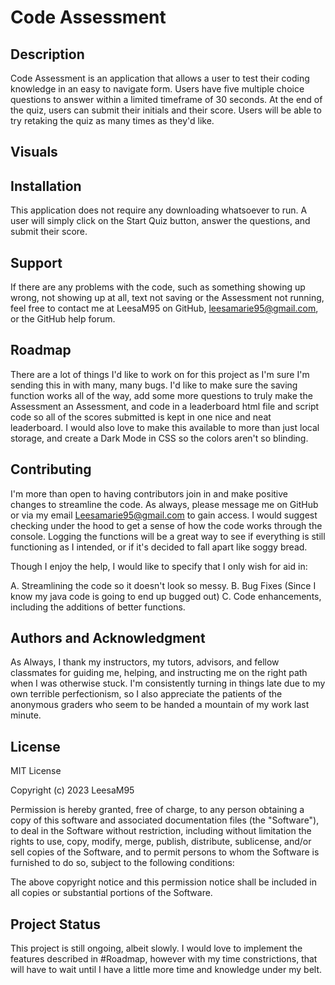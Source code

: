 # Code Assessment

## Description
Code Assessment is an application that allows a user to test their coding knowledge in an easy to navigate form. Users have five multiple choice questions to answer within a limited timeframe of 30 seconds. At the end of the quiz, users can submit their initials and their score. Users will be able to try retaking the quiz as many times as they'd like. 

## Visuals

## Installation
This application does not require any downloading whatsoever to run. A user will simply click on the Start Quiz button, answer the questions, and submit their score. 

## Support 
If there are any problems with the code, such as something showing up wrong, not showing up at all, text not saving or the Assessment not running, feel free to contact me at LeesaM95 on GitHub, leesamarie95@gmail.com, or the GitHub help forum. 

## Roadmap
There are a lot of things I'd like to work on for this project as I'm sure I'm sending this in with many, many bugs. I'd like to make sure the saving function works all of the way, add some more questions to truly make the Assessment an Assessment, and code in a leaderboard html file and script code so all of the scores submitted is kept in one nice and neat leaderboard. I would also love to make this available to more than just local storage, and create a Dark Mode in CSS so the colors aren't so blinding. 

## Contributing
I'm more than open to having contributors join in and make positive changes to streamline the code. As always, please message me on GitHub or via my email Leesamarie95@gmail.com to gain access. I would suggest checking under the hood to get a sense of how the code works through the console. Logging the functions will be a great way to see if everything is still functioning as I intended, or if it's decided to fall apart like soggy bread. 

Though I enjoy the help, I would like to specify that I only wish for aid in:

A. Streamlining the code so it doesn't look so messy.
B. Bug Fixes (Since I know my java code is going to end up bugged out)
C. Code enhancements, including the additions of better functions.

## Authors and Acknowledgment
As Always, I thank my instructors, my tutors, advisors, and fellow classmates for guiding me, helping, and instructing me on the right path when I was otherwise stuck. I'm consistently turning in things late due to my own terrible perfectionism, so I also appreciate the patients of the anonymous graders who seem to be handed a mountain of my work last minute. 

## License
MIT License

Copyright (c) 2023 LeesaM95

Permission is hereby granted, free of charge, to any person obtaining a copy of this software and associated documentation files (the "Software"), to deal in the Software without restriction, including without limitation the rights to use, copy, modify, merge, publish, distribute, sublicense, and/or sell copies of the Software, and to permit persons to whom the Software is furnished to do so, subject to the following conditions:

The above copyright notice and this permission notice shall be included in all copies or substantial portions of the Software.

## Project Status
This project is still ongoing, albeit slowly. I would love to implement the features described in #Roadmap, however with my time constrictions, that will have to wait until I have a little more time and knowledge under my belt.
